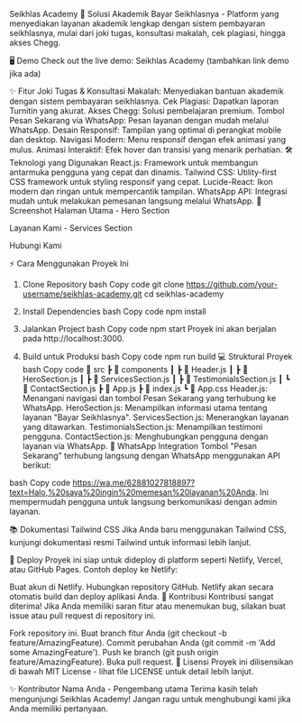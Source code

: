 Seikhlas Academy 🚀
Solusi Akademik Bayar Seikhlasnya - Platform yang menyediakan layanan akademik lengkap dengan sistem pembayaran seikhlasnya, mulai dari joki tugas, konsultasi makalah, cek plagiasi, hingga akses Chegg.

<!-- Anda bisa mengganti URL ini dengan screenshot proyek Anda -->

🖥️ Demo
Check out the live demo: Seikhlas Academy (tambahkan link demo jika ada)

✨ Fitur
Joki Tugas & Konsultasi Makalah: Menyediakan bantuan akademik dengan sistem pembayaran seikhlasnya.
Cek Plagiasi: Dapatkan laporan Turnitin yang akurat.
Akses Chegg: Solusi pembelajaran premium.
Tombol Pesan Sekarang via WhatsApp: Pesan layanan dengan mudah melalui WhatsApp.
Desain Responsif: Tampilan yang optimal di perangkat mobile dan desktop.
Navigasi Modern: Menu responsif dengan efek animasi yang mulus.
Animasi Interaktif: Efek hover dan transisi yang menarik perhatian.
🛠️ Teknologi yang Digunakan
React.js: Framework untuk membangun antarmuka pengguna yang cepat dan dinamis.
Tailwind CSS: Utility-first CSS framework untuk styling responsif yang cepat.
Lucide-React: Ikon modern dan ringan untuk mempercantik tampilan.
WhatsApp API: Integrasi mudah untuk melakukan pemesanan langsung melalui WhatsApp.
📸 Screenshot
Halaman Utama - Hero Section

Layanan Kami - Services Section

Hubungi Kami

⚡️ Cara Menggunakan Proyek Ini
1. Clone Repository
bash
Copy code
git clone https://github.com/your-username/seikhlas-academy.git
cd seikhlas-academy
2. Install Dependencies
bash
Copy code
npm install
3. Jalankan Project
bash
Copy code
npm start
Proyek ini akan berjalan pada http://localhost:3000.

4. Build untuk Produksi
bash
Copy code
npm run build
💻 Struktural Proyek
bash
Copy code
📂 src
 ┣ 📂 components
 ┃ ┣ 📜 Header.js
 ┃ ┣ 📜 HeroSection.js
 ┃ ┣ 📜 ServicesSection.js
 ┃ ┣ 📜 TestimonialsSection.js
 ┃ ┗ 📜 ContactSection.js
 ┣ 📜 App.js
 ┣ 📜 index.js
 ┗ 📜 App.css
Header.js: Menangani navigasi dan tombol Pesan Sekarang yang terhubung ke WhatsApp.
HeroSection.js: Menampilkan informasi utama tentang layanan "Bayar Seikhlasnya".
ServicesSection.js: Menerangkan layanan yang ditawarkan.
TestimonialsSection.js: Menampilkan testimoni pengguna.
ContactSection.js: Menghubungkan pengguna dengan layanan via WhatsApp.
📲 WhatsApp Integration
Tombol "Pesan Sekarang" terhubung langsung dengan WhatsApp menggunakan API berikut:

bash
Copy code
https://wa.me/62881027818897?text=Halo,%20saya%20ingin%20memesan%20layanan%20Anda.
Ini mempermudah pengguna untuk langsung berkomunikasi dengan admin layanan.

📚 Dokumentasi Tailwind CSS
Jika Anda baru menggunakan Tailwind CSS, kunjungi dokumentasi resmi Tailwind untuk informasi lebih lanjut.

🚀 Deploy
Proyek ini siap untuk dideploy di platform seperti Netlify, Vercel, atau GitHub Pages. Contoh deploy ke Netlify:

Buat akun di Netlify.
Hubungkan repository GitHub.
Netlify akan secara otomatis build dan deploy aplikasi Anda.
🤝 Kontribusi
Kontribusi sangat diterima! Jika Anda memiliki saran fitur atau menemukan bug, silakan buat issue atau pull request di repository ini.

Fork repository ini.
Buat branch fitur Anda (git checkout -b feature/AmazingFeature).
Commit perubahan Anda (git commit -m 'Add some AmazingFeature').
Push ke branch (git push origin feature/AmazingFeature).
Buka pull request.
📄 Lisensi
Proyek ini dilisensikan di bawah MIT License - lihat file LICENSE untuk detail lebih lanjut.

✨ Kontributor
Nama Anda - Pengembang utama
Terima kasih telah mengunjungi Seikhlas Academy! Jangan ragu untuk menghubungi kami jika Anda memiliki pertanyaan.
